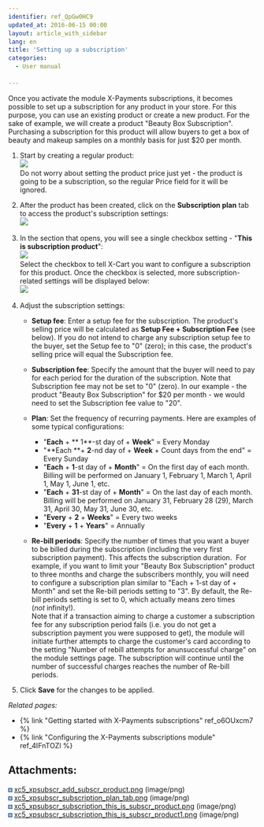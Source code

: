 ```yaml
---
identifier: ref_QpGw0HC9
updated_at: 2016-06-15 00:00
layout: article_with_sidebar
lang: en
title: 'Setting up a subscription'
categories:
  - User manual

---
```



Once you activate the module X-Payments subscriptions, it becomes possible to set up a subscription for any product in your store. For this purpose, you can use an existing product or create a new product. For the sake of example, we will create a product "Beauty Box Subscription". Purchasing a subscription for this product will allow buyers to get a box of beauty and makeup samples on a monthly basis for just $20 per month. 

1.  Start by creating a regular product:  
    ![]({{site.baseurl}}/attachments/9666622/9633865.png?effects=drop-shadow)  
    Do not worry about setting the product price just yet - the product is going to be a subscription, so the regular Price field for it will be ignored.  

2.  After the product has been created, click on the **Subscription plan** tab to access the product's subscription settings:  
    ![]({{site.baseurl}}/attachments/9666622/9633870.png?effects=drop-shadow)
3.  In the section that opens, you will see a single checkbox setting - "**This is subscription product**":  
    ![]({{site.baseurl}}/attachments/9666622/9633871.png?effects=drop-shadow)  
    Select the checkbox to tell X-Cart you want to configure a subscription for this product. Once the checkbox is selected, more subscription-related settings will be displayed below:  
    ![]({{site.baseurl}}/attachments/9666622/9633872.png?effects=drop-shadow)  

4.  Adjust the subscription settings:
    *   **Setup fee**: Enter a setup fee for the subscription. The product's selling price will be calculated as **Setup Fee + Subscription Fee** (see below). If you do not intend to charge any subscription setup fee to the buyer, set the Setup fee to "0" (zero); in this case, the product's selling price will equal the Subscription fee.  

    *   **Subscription fee**: Specify the amount that the buyer will need to pay for each period for the duration of the subscription. Note that Subscription fee may not be set to "0" (zero). In our example - the product "Beauty Box Subscription" for $20 per month - we would need to set the Subscription fee value to "20". 
    *   **Plan**: Set the frequency of recurring payments. Here are examples of some typical configurations:
        *   "**Each** + ** 1**-st day of + **Week**" = Every Monday
        *   "**Each **+ **2**-nd day of + **Week** + Count days from the end" = Every Sunday
        *   "**Each** + **1**-st day of + **Month**" = On the first day of each month. Billing will be performed on January 1, February 1, March 1, April 1, May 1, June 1, etc.
        *   "**Each** + **31**-st day of + **Month**" = On the last day of each month. Billing will be performed on January 31, February 28 (29), March 31, April 30, May 31, June 30, etc.
        *   "**Every** + **2** + **Weeks**" = Every two weeks
        *   "**Every** + **1** + **Years**" = Annually
    *   **Re-bill periods**: Specify the number of times that you want a buyer to be billed during the subscription (including the very first subscription payment). This affects the subscription duration.  For example, if you want to limit your "Beauty Box Subscription" product to three months and charge the subscribers monthly, you will need to configure a subscription plan similar to "Each + 1-st day of + Month" and set the Re-bill periods setting to "3". By default, the Re-bill periods setting is set to 0, which actually means zero times (_not_ infinity!).  
        Note that if a transaction aiming to charge a customer a subscription fee for any subscription period fails (i.e. you do not get a subscription payment you were supposed to get), the module will initiate further attempts to charge the customer's card according to the setting "Number of rebill attempts for anunsuccessful charge" on the module settings page. The subscription will continue until the number of successful charges reaches the number of Re-bill periods.
5.  Click **Save** for the changes to be applied.

_Related pages:_

*   {% link "Getting started with X-Payments subscriptions" ref_o6OUxcm7 %}
*   {% link "Configuring the X-Payments subscriptions module" ref_4IFnTOZl %}

## Attachments:

![](images/icons/bullet_blue.gif) [xc5_xpsubscr_add_subscr_product.png]({{site.baseurl}}/attachments/9666622/9633865.png) (image/png)  
![](images/icons/bullet_blue.gif) [xc5_xpsubscr_subscription_plan_tab.png]({{site.baseurl}}/attachments/9666622/9633870.png) (image/png)  
![](images/icons/bullet_blue.gif) [xc5_xpsubscr_subscription_this_is_subscr_product.png]({{site.baseurl}}/attachments/9666622/9633871.png) (image/png)  
![](images/icons/bullet_blue.gif) [xc5_xpsubscr_subscription_this_is_subscr_product1.png]({{site.baseurl}}/attachments/9666622/9633872.png) (image/png)